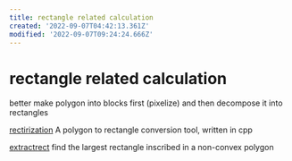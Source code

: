 ```yaml
---
title: rectangle related calculation
created: '2022-09-07T04:42:13.361Z'
modified: '2022-09-07T09:24:24.666Z'
---
```


# rectangle related calculation

better make polygon into blocks first (pixelize) and then decompose it into rectangles

[rectirization](https://github.com/shininglion/rectirization) A polygon to rectangle conversion tool, written in cpp

[extractrect](https://github.com/pogam/ExtractRect) find the largest rectangle inscribed in a non-convex polygon
